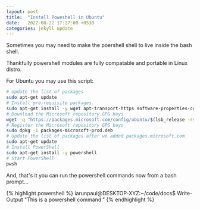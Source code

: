 ```yaml
---
layout: post
title:  "Install Poweshell in Ubuntu"
date:   2022-08-22 17:27:00 +0530
categories: jekyll update
---
```


Sometimes you may need to make the poershell shell to live inside the bash shell.

Thankfully powershell modules are fully compatable and portable in Linux distro.

For Ubuntu you may use this script:

```bash
# Update the list of packages
sudo apt-get update
# Install pre-requisite packages.
sudo apt-get install -y wget apt-transport-https software-properties-common
# Download the Microsoft repository GPG keys
wget -q "https://packages.microsoft.com/config/ubuntu/$(lsb_release -rs)/packages-microsoft-prod.deb"
# Register the Microsoft repository GPG keys
sudo dpkg -i packages-microsoft-prod.deb
# Update the list of packages after we added packages.microsoft.com
sudo apt-get update
# Install PowerShell
sudo apt-get install -y powershell
# Start PowerShell
pwsh
```

And, that's it you can run the powershell commands now from a bash prompt...

{% highlight powershell %}
iarunpaul@DESKTOP-XYZ:~/code/docs$ Write-Output "This is a powershell command."
{% endhighlight  %}